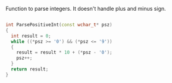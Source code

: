 
Function to parse integers. It doesn't handle plus and minus sign.

```cpp

int ParsePositiveInt(const wchar_t* psz)
{
  int result = 0; 
  while ((*psz >= '0') && (*psz <= '9'))
  { 
    result = result * 10 + (*psz - '0'); 
    psz++; 
  } 
  return result;
}

```
